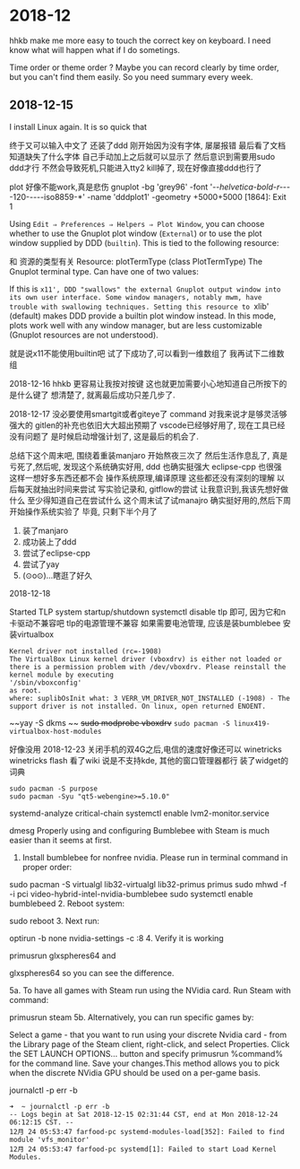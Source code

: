 # 2018-12
hhkb make me more easy to touch the correct key on keyboard.
I need know what will happen what if I do sometings.

Time order or theme order ?
Maybe you can record clearly by time order,
but you can't find them easily.
So you need summary every week.

## 2018-12-15
I install Linux again. 
It is so quick that 

终于又可以输入中文了
还装了ddd
刚开始因为没有字体, 屡屡报错
最后看了文档知道缺失了什么字体
自己手动加上之后就可以显示了
然后意识到需要用sudo ddd才行
不然会导致死机,只能进入tty2 kill掉了, 现在好像直接ddd也行了

plot 好像不能work,真是悲伤
gnuplot -bg 'grey96' -font '-*-helvetica-bold-r-*-*-*-120-*-*-*-*-iso8859-*' -name 'dddplot1' -geometry +5000+5000 [1864]: Exit 1

Using `Edit ⇒ Preferences ⇒ Helpers ⇒ Plot Window`, you can choose whether to use the Gnuplot plot window (`External`) or to use the plot window supplied by DDD (`builtin`). This is tied to the following resource:

和 资源的类型有关
Resource: plotTermType (class PlotTermType)
The Gnuplot terminal type. Can have one of two values:

If this is `x11', DDD "swallows" the external Gnuplot output window into its own user interface. Some window managers, notably mwm, have trouble with swallowing techniques.
Setting this resource to `xlib' (default) makes DDD provide a builtin plot window instead. In this mode, plots work well with any window manager, but are less customizable (Gnuplot resources are not understood).

就是说x11不能使用builtin吧
试了下成功了,可以看到一维数组了
我再试下二维数组

2018-12-16
hhkb 更容易让我按对按键
这也就更加需要小心地知道自己所按下的是什么键了
想清楚了, 就离最后成功只差几步了. 

2018-12-17
没必要使用smartgit或者giteye了
command 对我来说才是够灵活够强大的
gitlen的补充也依旧大大超出预期了
vscode已经够好用了, 现在工具已经没有问题了
是时候启动增强计划了,
这是最后的机会了.

总结下这个周末吧,
围绕着重装manjaro
开始熬夜三次了
然后生活作息乱了,
真是亏死了,然后呢,
发现这个系统确实好用,
ddd 也确实挺强大
eclipse-cpp 也很强
这样一想好多东西还都不会
操作系统原理,编译原理
这些都还没有深刻的理解
以后每天就抽出时间来尝试
写实验记录和, gitflow的尝试
让我意识到,我该先想好做什么
至少得知道自己在尝试什么
这个周末试了试manajro
确实挺好用的,然后下周开始操作系统实验了
毕竟, 只剩下半个月了

1. 装了manjaro
2. 成功装上了ddd
3. 尝试了eclipse-cpp
4. 尝试了yay
5. (⊙o⊙)…瞎逛了好久

2018-12-18

Started TLP system startup/shutdown
systemctl disable tlp
即可, 因为它和n卡驱动不兼容吧
tlp的电源管理不兼容
如果需要电池管理, 应该是装bumblebee
安装virtualbox
```
Kernel driver not installed (rc=-1908)
The VirtualBox Linux kernel driver (vboxdrv) is either not loaded or there is a permission problem with /dev/vboxdrv. Please reinstall the kernel module by executing
'/sbin/vboxconfig'
as root.
where: suplibOsInit what: 3 VERR_VM_DRIVER_NOT_INSTALLED (-1908) - The support driver is not installed. On linux, open returned ENOENT. 
```
~~yay -S dkms   ~~
~~sudo modprobe vboxdrv~~
`sudo pacman -S linux419-virtualbox-host-modules`

好像没用
2018-12-23
关闭手机的双4G之后,电信的速度好像还可以
winetricks
winetricks flash
看了wiki 说是不支持kde, 其他的窗口管理器都行
装了widget的词典
```
sudo pacman -S purpose
sudo pacman -Syu "qt5-webengine>=5.10.0"
```
systemd-analyze critical-chain
systemctl enable lvm2-monitor.service

dmesg
Properly using and configuring Bumblebee with Steam is much easier than it seems at first.

1. Install bumblebee for nonfree nvidia. Please run in terminal command in proper order:

sudo pacman -S virtualgl lib32-virtualgl lib32-primus primus
sudo mhwd -f -i pci video-hybrid-intel-nvidia-bumblebee
sudo systemctl enable bumblebeed
2. Reboot system:

sudo reboot
3. Next run:

optirun -b none nvidia-settings -c :8
4. Verify it is working

primusrun glxspheres64
and

glxspheres64
so you can see the difference.

5a. To have all games with Steam run using the NVidia card. Run Steam with command:

primusrun steam
5b. Alternatively, you can run specific games by:

Select a game - that you want to run using your discrete Nvidia card - from the Library page of the Steam client, right-click, and select Properties. Click the SET LAUNCH OPTIONS... button and specify primusrun %command% for the command line. Save your changes.This method allows you to pick when the discrete NVidia GPU should be used on a per-game basis.


journalctl -p err -b


```
➜  ~ journalctl -p err -b
-- Logs begin at Sat 2018-12-15 02:31:44 CST, end at Mon 2018-12-24 06:12:15 CST. --
12月 24 05:53:47 farfood-pc systemd-modules-load[352]: Failed to find module 'vfs_monitor'
12月 24 05:53:47 farfood-pc systemd[1]: Failed to start Load Kernel Modules.

```